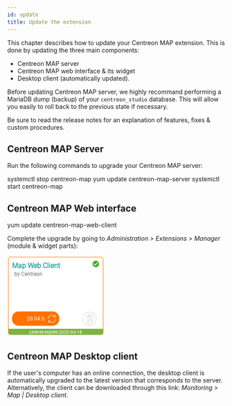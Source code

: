 ```yaml
---
id: update
title: Update the extension
---
```


This chapter describes how to update your Centreon MAP extension. This is done
by updating the three main components:

  - Centreon MAP server
  - Centreon MAP web interface & its widget
  - Desktop client (automatically updated).

Before updating Centreon MAP server, we highly recommand performing a MariaDB
dump (backup) of your `centreon_studio` database. This will allow you easily to
roll back to the previous state if necessary.

Be sure to read the release notes for an explanation of features, fixes & custom
procedures.

## Centreon MAP Server

Run the following commands to upgrade your Centreon MAP server:

  systemctl stop centreon-map
  yum update centreon-map-server
  systemctl start centreon-map


## Centreon MAP Web interface

  yum update centreon-map-web-client


Complete the upgrade by going to *Administration \> Extensions \> Manager*
(module & widget parts):

![image](../assets/graph-views/update-web-client.png)

## Centreon MAP Desktop client

If the user's computer has an online connection, the desktop client is
automatically upgraded to the latest version that corresponds to the server.
Alternatively, the client can be downloaded through this link: *Monitoring \>
Map | Desktop client*.
